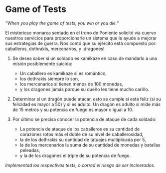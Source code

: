 # Game of Tests

*“When you play the game of tests, you win or you die.”*

El misterioso monarca sentado en el trono de Poniente solicitó vía cuervo nuestros servicios para proporcionarle un sistema que le ayude a mejorar sus estrategias de guerra. 
Nos contó que su ejército está compuesto por: caballeros, dothrakis, mercenarios, y ¡dragones!

1. Se desea saber si un soldado es kamikaze en caso de mandarlo a una misión posiblemente suicida:
   * Un caballero es kamikaze si es romántico,
   * los dothrakis siempre lo son,
   * los mercenarios si tienen menos de 100 monedas,
   * y los dragones jamás porque su dueño les tiene mucho cariño.
   
2. Determinar si  un dragón puede atacar, esto se cumple si está feliz (si su felicidad es mayor a 50) y si es adulto. Un dragón es adulto si mide más de 15 metros y su potencia de fuego es mayor o igual a 10.

3. Por último se precisa conocer la potencia de ataque de cada soldado:
   * La potencia de ataque de los caballeros es su cantidad de corazones rotos más el doble de su nivel de caballerosidad,  
   * la de los dothrakis su cantidad de tatuajes multiplicada por 5,
   * la de los mercenarios la suma de su cantidad de monedas y batallas peleadas,
   * y la de los dragones el triple de su potencia de fuego.

*Implementad los respectivos tests, o corred el riesgo de ser incinerados.*
